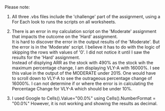 Please note:

1.  All three .vbs files include the 'challenge' part of the assignment, using a For Each look to runs the scripts on all worksheets.

2.  There is an error in my calculation script on the 'Moderate' assignment that impacts the outcome on the 'Hard' assignment.  
It is hard to discover the error in the output results of the 'Moderate'.  But the error is in the 'Moderate' script.  I believe it 
has to do with the logic of skipping the rows with values of '0'.  I did not notice it until I saw the results for the 'Hard' assignment.  
Instead of displying ARR as the stock with 490% as the stock wih the maximum percentage change, I am displaying VLY-A with 16000%. 
I see this value in the output of the MODERATE under 2015.  One would have to scroll down to VLY-A to see the outrageous percentage
change of 16000%.  I can not determine if or where the error is in calculating the Percentage Change for VLY-A which should be under 10%.

3.  I used Google to Cells().Value="00.0%" using Cells().NumberFormat = "00.0%" However, it is not working and showing the results as decimal.
